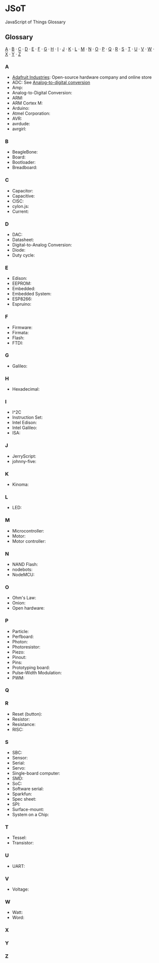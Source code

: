 # JSoT
JavaScript of Things Glossary

## Glossary

[A](#a) ·
[B](#b) ·
[C](#c) ·
[D](#d) ·
[E](#e) ·
[F](#f) ·
[G](#g) ·
[H](#h) ·
[I](#i) ·
[J](#j) ·
[K](#k) ·
[L](#l) ·
[M](#m) ·
[N](#n) ·
[O](#o) ·
[P](#p) ·
[Q](#q) ·
[R](#r) ·
[S](#s) ·
[T](#t) ·
[U](#u) ·
[V](#v) ·
[W](#w) ·
[X](#x) ·
[Y](#y) ·
[Z](#z)

### A

* [Adafruit Industries](glossary/ADAFRUIT.md): Open-source hardware company and online store
* ADC: See [Analog-to-digital conversion](#analog-to-digital-conversion)
* Amp:
* <a id="analog-to-digital-conversion"></a>Analog-to-Digital Conversion:
* ARM:
* ARM Cortex M:
* Arduino:
* Atmel Corporation:
* AVR:
* avrdude:
* avrgirl:

### B

* BeagleBone:
* Board:
* Bootloader:
* Breadboard:

### C

* Capacitor:
* Capacitive:
* CISC:
* cylon.js:
* Current:

### D

* DAC:
* Datasheet:
* Digital-to-Analog Conversion:
* Diode:
* Duty cycle:

### E

* Edison:
* EEPROM:
* Embedded:
* Embedded System:
* ESP8266:
* Espruino:

### F

* Firmware:
* Firmata:
* Flash:
* FTDI:

### G

* Galileo:

### H

* Hexadecimal:

### I

* I^2C
* Instruction Set:
* Intel Edison:
* Intel Galileo:
* ISA:

### J

* JerryScript:
* johnny-five:

### K

* Kinoma:

### L

* LED:

### M

* Microcontroller:
* Motor:
* Motor controller:

### N

* NAND Flash:
* nodebots:
* NodeMCU:

### O

* Ohm's Law:
* Onion:
* Open hardware:

### P

* Particle:
* Perfboard:
* Photon:
* Photoresistor:
* Piezo:
* Pinout:
* Pins:
* Prototyping board:
* Pulse-Width Modulation:
* PWM:

### Q

### R

* Reset (button):
* Resistor:
* Resistance:
* RISC:

### S

* SBC:
* Sensor:
* Serial:
* Servo:
* Single-board computer:
* SMD:
* SoC:
* Software serial:
* Sparkfun:
* Spec sheet:
* SPI:
* Surface-mount:
* System on a Chip:

### T

* Tessel:
* Transistor:

### U

* UART:

### V

* Voltage:

### W

* Watt:
* Word:

### X

### Y

### Z
